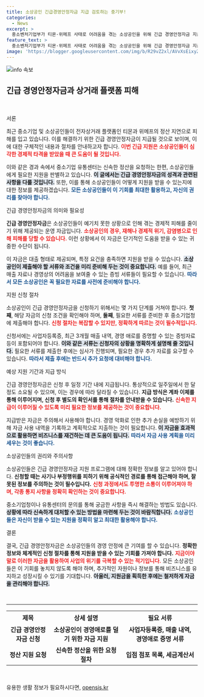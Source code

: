 ```yaml
---
title: 소상공인 긴급경영안정자금 지급 검토하는 중기부!
categories:
  - News
excerpt: >
  중소벤처기업부가 티몬·위메프 사태로 어려움을 겪는 소상공인을 위해 긴급 경영안정자금 지급을 검토 중입니다. 피해자들은 희망의 끈을 놓지 않고 대기 중!
feature_text: >
  중소벤처기업부가 티몬·위메프 사태로 어려움을 겪는 소상공인을 위해 긴급 경영안정자금 지급을 검토 중입니다. 피해자들은 희망의 끈을 놓지 않고 대기 중!
image: 'https://blogger.googleusercontent.com/img/b/R29vZ2xl/AVvXsEixyZcFfHzMRdzZMjFBmAUKJYCLCGyLL1o632UiGVXcaFdKo_bkvkuCioo0uUKlGfBVcT3P84aROyZIXSBEx3Aw5nCQ3pTgDom1WDC4m8eifvWiAmWEEVb4x6G_l8C0QH225ldMjyaFvpxGEBGNO37VmDTDMHGhJPq73UglMfDca1-0aw/s1600/blogspot.png'
---
```


<p><img src="https://blogger.googleusercontent.com/img/b/R29vZ2xl/AVvXsEixyZcFfHzMRdzZMjFBmAUKJYCLCGyLL1o632UiGVXcaFdKo_bkvkuCioo0uUKlGfBVcT3P84aROyZIXSBEx3Aw5nCQ3pTgDom1WDC4m8eifvWiAmWEEVb4x6G_l8C0QH225ldMjyaFvpxGEBGNO37VmDTDMHGhJPq73UglMfDca1-0aw/s1600/blogspot.png" alt="info 속보" /></p>

<h2 data-ke-size="size26">긴급 경영안정자금과 상거래 플랫폼 피해</h2>

<p data-ke-size="size16">&nbsp;</p>

<p>서론</p>

<p>최근 중소기업 및 소상공인들이 전자상거래 플랫폼인 티몬과 위메프의 정산 지연으로 피해를 입고 있습니다. 이를 해결하기 위한 긴급 경영안정자금이 지급될 것으로 보이며, 이에 대한 구체적인 내용과 절차를 안내하고자 합니다. <b><span style="color: #ee2323;">이번 긴급 지원은 소상공인들이 심각한 경제적 타격을 받았을 때 큰 도움이 될 것입니다.</span></b></p>

<p>이와 같은 경과 속에서 중소기업 유통센터는 신속한 정산을 요청하는 한편, 소상공인들에게 필요한 지원을 판별하고 있습니다. <b><span style="background-color: #21538527;">이 글에서는 긴급 경영안정자금의 성격과 관련된 사항을 다룰 것입니다.</span></b> 또한, 이를 통해 소상공인들이 어떻게 지원을 받을 수 있는지에 대한 정보를 제공하겠습니다. <b><span style="color: #1a5490;">모든 소상공인들이 이 기회를 최대한 활용하고, 자신의 권리를 찾아야 합니다.</span></b></p>

<p>긴급 경영안정자금의 의미와 필요성</p>

<p><b>긴급 경영안정자금</b>은 소상공인들이 예기치 못한 상황으로 인해 겪는 경제적 피해를 줄이기 위해 제공되는 운영 자금입니다. <b><span style="color: #ee2323;">소상공인의 경우, 재해나 경제적 위기, 감염병으로 인해 피해를 당할 수 있습니다.</span></b> 이런 상황에서 이 자금은 단기적인 도움을 받을 수 있는 귀중한 수단이 됩니다. </p>

<p>이 자금은 대출 형태로 제공되며, 특정 요건을 충족하면 지원을 받을 수 있습니다. <b><span style="background-color: #21538527;">소상공인이 제출해야 할 서류와 조건을 미리 준비해 두는 것이 중요합니다.</span></b> 예를 들어, 최근 매출 자료나 경영상의 어려움을 보여줄 수 있는 증빙 서류들이 필요할 수 있습니다. <b><span style="color: #1a5490;">따라서 모든 소상공인은 꼭 필요한 자료를 사전에 준비해야 합니다.</span></b></p>

<p>지원 신청 절차</p>

<p>소상공인이 긴급 경영안정자금을 신청하기 위해서는 몇 가지 단계를 거쳐야 합니다. <b>첫째</b>, 해당 자금의 신청 조건을 확인해야 하며, <b>둘째</b>, 필요한 서류를 준비한 후 중소기업청에 제출해야 합니다. <b><span style="color: #ee2323;">신청 절차는 복잡할 수 있지만, 정확하게 따르는 것이 필수적입니다.</span></b></p>

<p>신청서에는 사업자등록증, 최근 3개월 매출 내역, 경영 애로를 증명할 수 있는 증빙자료 등이 포함되어야 합니다. <b><span style="background-color: #21538527;">이와 같은 서류는 신청자의 상황을 명확하게 설명해 줄 것입니다.</span></b> 필요한 서류를 제출한 후에는 심사가 진행되며, 필요한 경우 추가 자료를 요구할 수 있습니다. <b><span style="color: #1a5490;">따라서 제출 후에는 반드시 추가 요청에 대비해야 합니다.</span></b></p>

<p>예상 지원 기간과 지급 방식</p>

<p>긴급 경영안정자금은 신청 후 일정 기간 내에 지급됩니다. 통상적으로 일주일에서 한 달 정도 소요될 수 있으며, 이는 경우에 따라 달라질 수 있습니다. <b>지급 방식은 계좌 이체를 통해 이루어지며, 신청 후 별도의 확인서를 통해 절차를 안내받을 수 있습니다.</b> <b><span style="color: #ee2323;">신속한 지급이 이루어질 수 있도록 미리 필요한 정보를 제공하는 것이 중요합니다.</span></b></p>

<p>지급받은 자금은 주의해서 사용해야 합니다. 경영 악화로 인한 추가 손실을 예방하기 위해 자금 사용 내역을 기록하고 계획적으로 지출하는 것이 필요합니다. <b><span style="background-color: #21538527;">이 자금을 효과적으로 활용하면 비즈니스를 재건하는 데 큰 도움이 됩니다.</span></b> <b><span style="color: #1a5490;">따라서 자금 사용 계획을 미리 세우는 것이 좋습니다.</span></b></p>

<p>소상공인들의 권리와 주의사항</p>

<p>소상공인들은 긴급 경영안정자금 지원 프로그램에 대해 정확한 정보를 알고 있어야 합니다. <b>신청할 때는 사기나 부정행위를 피하기 위해 공식적인 경로를 통해 접근해야 하며, 잘못된 정보를 주의하는 것이 필수입니다.</b> <b><span style="color: #ee2323;">신청 과정에서도 투명한 소통이 이루어져야 하며, 각종 통지 사항을 정확히 확인하는 것이 중요합니다.</span></b> </p>

<p>중소기업청이나 유통센터의 문의를 통해 궁금한 사항을 즉시 해결하는 방법도 있습니다. <b><span style="background-color: #21538527;">상황에 따라 신속하게 대처할 수 있는 방법을 마련해 두는 것이 바람직합니다.</span></b> <b><span style="color: #1a5490;">소상공인들은 자신이 받을 수 있는 지원을 정확히 알고 최대한 활용해야 합니다.</span></b></p>

<p>결론</p>

<p>결국, 긴급 경영안정자금은 소상공인들의 경영 안정에 큰 기여를 할 수 있습니다. <b>정확한 정보와 체계적인 신청 절차를 통해 지원을 받을 수 있는 기회를 가져야 합니다.</b> <b><span style="color: #ee2323;">지금이야말로 이러한 자금을 활용하여 사업의 위기를 극복할 수 있는 적기입니다.</span></b> 모든 소상공인들은 이 기회를 놓치지 않도록 해야 하며, 추가적인 자원이나 정보를 통해 비즈니스를 유지하고 성장시킬 수 있기를 기대합니다. <b><span style="background-color: #21538527;">아울러, 지원금을 획득한 후에는 철저하게 자금을 관리해야 합니다.</span></b></p>

<p data-ke-size="size16">&nbsp;</p>

<hr />

<table style="width: 100%; border-collapse: collapse;">
    <tr>
        <th style="text-align: center; height: 35px;"><b>제목</b></th>
        <th style="text-align: center; height: 35px;"><b>상세 설명</b></th>
        <th style="text-align: center; height: 35px;"><b>필요 서류</b></th>
    </tr>
    <tr>
        <td style="text-align: center; height: 17px;"><b>긴급 경영안정자금 신청</b></td>
        <td style="text-align: center; height: 17px;"><b>소상공인이 경영애로를 덜기 위한 자금 지원</b></td>
        <td style="text-align: center; height: 17px;"><b>사업자등록증, 매출 내역, 경영애로 증명 서류</b></td>
    </tr>
    <tr>
        <td style="text-align: center; height: 17px;"><b>정산 지원 요청</b></td>
        <td style="text-align: center; height: 17px;"><b>신속한 정산을 위한 요청 절차</b></td>
        <td style="text-align: center; height: 17px;"><b>입점 점포 목록, 세금계산서</b></td>
    </tr>
</table>

<p data-ke-size="size16">&nbsp;</p>
유용한 생활 정보가 필요하시다면, <a href="https://opensis.kr" rel="dofollow">opensis.kr</a>


